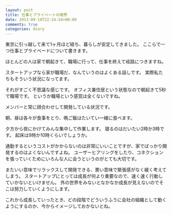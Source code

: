 ```yaml
---
layout: post
title: 仕事とプライベートの境界
date: 2013-09-18T22:24:54+00:00
comments: true
categories: diary
---
```


東京に引っ越して来て1ヶ月ほど経ち、暮らしが安定してきました。
ここらで一つ仕事とプライベードについて書きます。

ほとんどの人は家で朝起きて、職場に行って、仕事を終えて岐路につきますね。

スタートアップなら家が職場だ、なんていうのはよくある話しです。
実際私たちもそういう状況になってます。

それがすごく不思議な感じです。
オフィス兼住居という状態なので朝起きて5秒で職場です。
というか職場という感覚は全くないですね。

メンバーと常に顔合わせして開発している状況です。

朝、昼は各々が食事をとり、晩ご飯はたいてい一緒に食べます。

夕方から夜にかけてみんな集中して作業します。
寝るのはだいたい2時か3時です。
起床は9時か10時くらいでしょうか。

通勤するというコストがかからないのは非常にいいことですが、家でばっかり開発するのはよくないんですよね。
ユーザーヒアリングをしたり、コネクションを張っていくためにいろんな人に会うというのがとても大切です。

またいい意味でリラックスして開発できる、悪い意味で緊張感がなく緩く考えてしまう。
スタートアップにとっては成長が何より重要なので、速く速く行動していかないといけません。
外の世界をみないとなかなか成長が見えないのでそこは努力していくようにします。

これから成長していったとき、どの段階でどういうふうに会社の組織として動くようにするのか、今からイメージしておかないとね。
